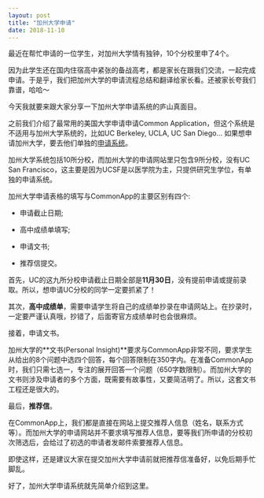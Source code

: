 ```yaml
---
layout: post
title: "加州大学申请"
date: 2018-11-10
---
```


最近在帮忙申请的一位学生，对加州大学情有独钟，10个分校里申了4个。

因为此学生还在国内住宿高中紧张的备战高考，都是家长在跟我们交流，一起完成申请。于是乎，我们把加州大学的申请流程总结和翻译给家长看。还被家长夸我们靠谱，哈哈～

今天我就要来跟大家分享一下加州大学申请系统的庐山真面目。

之前我们介绍了最常用的美国大学申请申请Common Application，但这个系统是不适用与加州大学系统的，比如UC Berkeley, UCLA, UC San Diego… 如果想申请加州大学，要去他们单独的[申请系统](https://admission.universityofcalifornia.edu/how-to-apply/applying-as-a-freshman/)。

加州大学系统包括10所分校，而加州大学的申请网站里只包含9所分校，没有UC San Francisco，这主要是因为UCSF是以医学院为主，只提供研究生学位，有单独的申请系统。

加州大学申请表格的填写与CommonApp的主要区别有四个:  
* 申请截止日期;

* 高中成绩单填写;

* 申请文书;

* 推荐信提交。

首先，UC的这九所分校申请截止日期全部是**11月30日**，没有提前申请或提前录取。所以，想申请UC分校的同学一定要抓紧了！

其次，**高中成绩单**，需要申请学生将自己的成绩单抄录在申请网站上。在抄录时，一定要严谨认真哦，抄错了，后面寄官方成绩单时也会很麻烦。

接着，申请文书。

加州大学的**文书(Personal Insight)**要求与CommonApp非常不同，要求学生从给出的8个问题中选四个回答，每个回答限制在350字内。在准备CommonApp时，我们只需七选一，专注的展开回答一个问题（650字数限制）。而加州大学的文书则涉及申请者的多个方面，既需要有故事性，又要简洁明了。所以，这套文书工程还是很大的。

最后，**推荐信**。

在CommonApp上，我们都是直接在网站上提交推荐人信息（姓名，联系方式等）。而加州大学的申请网站并不要求填写推荐人信息，要等我们所申请的分校初次筛选后，会给过了初选的申请者发邮件索要推荐人信息。

即使这样，还是建议大家在提交加州大学申请前就把推荐信准备好，以免后期手忙脚乱。

好了，加州大学申请系统就先简单介绍到这里。
